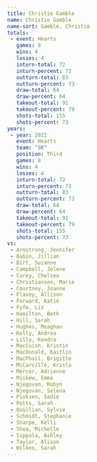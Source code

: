 ```yaml
---
title: Christie Gamble
name: Christie Gamble
name-sort: Gamble, Christie
totals:
 - event: Hearts
   games: 8
   wins: 4
   losses: 4
   inturn-total: 72
   inturn-percent: 73
   outturn-total: 83
   outturn-percent: 73
   draw-total: 64
   draw-percent: 64
   takeout-total: 91
   takeout-percent: 79
   shots-total: 155
   shots-percent: 73
years:
 - year: 2022
   event: Hearts
   team: "SK"
   position: Third
   games: 8
   wins: 4
   losses: 4
   inturn-total: 72
   inturn-percent: 73
   outturn-total: 83
   outturn-percent: 73
   draw-total: 64
   draw-percent: 64
   takeout-total: 91
   takeout-percent: 79
   shots-total: 155
   shots-percent: 73
vs:
 - Armstrong, Jennifer
 - Babin, Jillian
 - Birt, Suzanne
 - Campbell, Jolene
 - Carey, Chelsea
 - Christianson, Marie
 - Courtney, Joanne
 - Flaxey, Allison
 - Forward, Katie
 - Fyfe, Liz
 - Hamilton, Beth
 - Hill, Sarah
 - Hughes, Meaghan
 - Kelly, Andrea
 - Lilly, Kendra
 - MacCuish, Kristin
 - MacDonald, Kaitlin
 - MacPhail, Brigitte
 - McCarville, Krista
 - Mercer, Adrienne
 - Miskew, Emma
 - Njegovan, Robyn
 - Njegovan, Selena
 - Pinksen, Sadie
 - Potts, Sarah
 - Quillian, Sylvie
 - Schmidt, Stephanie
 - Sharpe, Kelli
 - Shea, Michelle
 - Sippala, Ashley
 - Taylor, Alison
 - Wilkes, Sarah
---
```

